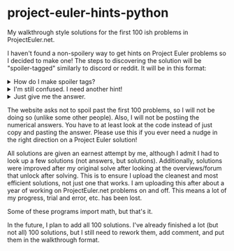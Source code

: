 # project-euler-hints-python
My walkthrough style solutions for the first 100 ish problems in ProjectEuler.net.

I haven't found a non-spoilery way to get hints on Project Euler problems so I decided to make one! The steps to discovering the solution will be "spoiler-tagged" similarly to discord or reddit. It will be in this format:
<details> 
  <summary>How do I make spoiler tags? </summary>
   Try html.
</details>
<details> 
  <summary>I'm still confused. I need another hint! </summary>
   Use the < details > tag.
</details>
<details> 
  <summary>Just give me the answer. </summary>
   Check the code for this document.
</details>


The website asks not to spoil past the first 100 problems, so I will not be doing so (unlike some other people). Also, I will not be postiing the numerical answers. You have to at least look at the code instead of just copy and pasting the answer. Please use this if you ever need a nudge in the right direction on a Project Euler solution!

All solutions are given an earnest attempt by me, although I admit I had to look up a few solutions (not answers, but solutions). Additionally, solutions were improved after my original solve after looking at the overviews/forum that unlock after solving. This is to ensure I upload the cleanest and most efficient solutions, not just one that works. I am uploading this after about a year of working on ProjectEuler.net problems on and off. This means a lot of my progress, trial and error, etc. has been lost.

Some of these programs import math, but that's it.

In the future, I plan to add all 100 solutions. I've already finished a lot (but not all) 100 solutions, but I still need to rework them, add comment, and put them in the walkthrough format.
